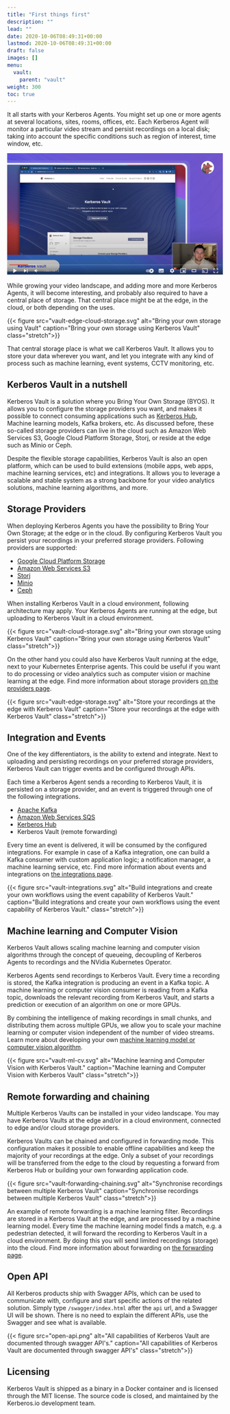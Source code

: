 ```yaml
---
title: "First things first"
description: ""
lead: ""
date: 2020-10-06T08:49:31+00:00
lastmod: 2020-10-06T08:49:31+00:00
draft: false
images: []
menu:
  vault:
    parent: "vault"
weight: 300
toc: true
---
```


It all starts with your Kerberos Agents. You might set up one or more agents at several locations, sites, rooms, offices, etc. Each Kerberos Agent will monitor a particular video stream and persist recordings on a local disk; taking into account the specific conditions such as region of interest, time window, etc.  

[![Bring Your Own Storage and extend/integrate your video landscape with Kerberos Vault](youtube-vault-kerberosio.png)](http://www.youtube.com/watch?v=Er8dJecvh0U "Bring Your Own Storage and extend/integrate your video landscape with Kerberos Vault")

While growing your video landscape, and adding more and more Kerberos Agents, it will become interesting, and probably also required to have a central place of storage. That central place might be at the edge, in the cloud, or both depending on the uses.

{{< figure src="vault-edge-cloud-storage.svg" alt="Bring your own storage using Vault" caption="Bring your own storage using Kerberos Vault" class="stretch">}}

That central storage place is what we call Kerberos Vault. It allows you to store your data wherever you want, and let you integrate with any kind of process such as machine learning, event systems, CCTV monitoring, etc.

## Kerberos Vault in a nutshell

Kerberos Vault is a solution where you Bring Your Own Storage (BYOS). It allows you to configure the storage providers you want, and makes it possible to connect consuming applications such as [Kerberos Hub](/hub/first-things-first), Machine learning models, Kafka brokers, etc. As discussed before, these so-called storage providers can live in the cloud such as Amazon Web Services S3, Google Cloud Platform Storage, Storj, or reside at the edge such as Minio or Ceph.

Despite the flexible storage capabilities, Kerberos Vault is also an open platform, which can be used to build extensions (mobile apps, web apps, machine learning services, etc) and integrations. It allows you to leverage a scalable and stable system as a strong backbone for your video analytics solutions, machine learning algorithms, and more.

## Storage Providers

When deploying Kerberos Agents you have the possibility to Bring Your Own Storage; at the edge or in the cloud. By configuring Kerberos Vault you persist your recordings in your preferred storage providers. Following providers are supported:

- [Google Cloud Platform Storage](https://cloud.google.com/storage)
- [Amazon Web Services S3](https://aws.amazon.com/s3/)
- [Storj](https://storj.io/)
- [Minio](https://min.io/)
- [Ceph](https://ceph.io/)

When installing Kerberos Vault in a cloud environment, following architecture may apply. Your Kerberos Agents are running at the edge, but uploading to Kerberos Vault in a cloud environment.

{{< figure src="vault-cloud-storage.svg" alt="Bring your own storage using Kerberos Vault" caption="Bring your own storage using Kerberos Vault" class="stretch">}}

On the other hand you could also have Kerberos Vault running at the edge, next to your Kubernetes Enterprise agents. This could be useful if you want to do processing or video analytics such as computer vision or machine learning at the edge. Find more information about storage providers [on the providers page](/vault/providers).

{{< figure src="vault-edge-storage.svg" alt="Store your recordings at the edge with Kerberos Vault" caption="Store your recordings at the edge with Kerberos Vault" class="stretch">}}

## Integration and Events

One of the key differentiators, is the ability to extend and integrate. Next to uploading and persisting recordings on your preferred storage providers, Kerberos Vault can trigger events and be configured through APIs. 

Each time a Kerberos Agent sends a recording to Kerberos Vault, it is persisted on a storage provider, and an event is triggered through one of the following integrations.

- [Apache Kafka](https://kafka.apache.org/)
- [Amazon Web Services SQS](https://aws.amazon.com/sqs/)
- [Kerberos Hub](/hub/first-things-first/)
- Kerberos Vault (remote forwarding)

Every time an event is delivered, it will be consumed by the configured integrations. For example in case of a Kafka
integration, one can build a Kafka consumer with custom application logic; a notification manager, a machine learning
service, etc. Find more information about events and integrations on [the integrations page](/vault/integrations).

{{< figure src="vault-integrations.svg" alt="Build integrations and create your own workflows using the event capability of Kerberos Vault." caption="Build integrations and create your own workflows using the event capability of Kerberos Vault." class="stretch">}}

## Machine learning and Computer Vision

Kerberos Vault allows scaling machine learning and computer vision algorithms through the concept of queueing, decoupling of Kerberos Agents to recordings and the NVidia Kubernetes Operator. 

Kerberos Agents send recordings to Kerberos Vault. Every time a recording is stored, the Kafka integration is producing an event in a Kafka topic. A machine learning or computer vision consumer is reading from a Kafka topic, downloads the relevant recording from Kerberos Vault, and starts a prediction or execution of an algorithm on one or more GPUs. 

By combining the intelligence of making recordings in small chunks, and distributing them across multiple GPUs, we allow you to scale your machine learning or computer vision independent of the number of video streams. Learn more about developing your own [machine learning model or computer vision algorithm](/vault/machine-learning/).

{{< figure src="vault-ml-cv.svg" alt="Machine learning and Computer Vision with Kerberos Vault." caption="Machine learning and Computer Vision with Kerberos Vault" class="stretch">}}

## Remote forwarding and chaining

Multiple Kerberos Vaults can be installed in your video landscape. You may have Kerberos Vaults at the edge and/or in a cloud environment, connected to edge and/or cloud storage providers.

Kerberos Vaults can be chained and configured in forwarding mode. This configuration makes it possible to enable offline capabilities and keep the majority of your recordings at the edge. Only a subset of your recordings will be transferred from the edge to the cloud by requesting a forward from Kerberos Hub or building your own forwarding application code.

{{< figure src="vault-forwarding-chaining.svg" alt="Synchronise recordings between multiple Kerberos Vault" caption="Synchronise recordings between multiple Kerberos Vault" class="stretch">}}

An example of remote forwarding is a machine learning filter. Recordings are stored in a Kerberos Vault at the edge, and are processed by a machine learning model. Every time the machine learning model finds a match, e.g. a pedestrian detected, it will forward the recording to Kerberos Vault in a cloud environment. By doing this you will send limited recordings (storage) into the cloud. Find more information about forwarding on [the forwarding page](/vault/forwarding).

## Open API

All Kerberos products ship with Swagger APIs, which can be used to communicate with, configure and start specific actions of the related solution. Simply type `/swagger/index.html` after the `api` url, and a Swagger UI will be shown. There is no need to explain the different APIs, use the Swagger and see what is available.

{{< figure src="open-api.png" alt="All capabilities of Kerberos Vault are documented through swagger API's." caption="All capabilities of Kerberos Vault are documented through swagger API's" class="stretch">}}

## Licensing

Kerberos Vault is shipped as a binary in a Docker container and is licensed through the MIT license. The source code is closed, and maintained by the Kerberos.io development team.
